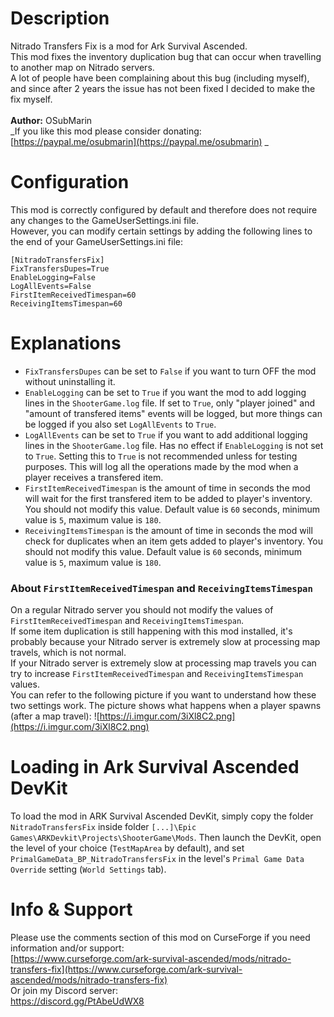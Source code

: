 # Description

Nitrado Transfers Fix is a mod for Ark Survival Ascended.<br>
This mod fixes the inventory duplication bug that can occur when travelling to another map on Nitrado servers.<br>
A lot of people have been complaining about this bug (including myself), and since after 2 years the issue has not been fixed I decided to make the fix myself.<br>
<br>
<strong>Author:</strong> OSubMarin<br>
_If you like this mod please consider donating: [https://paypal.me/osubmarin](https://paypal.me/osubmarin) _<br>



# Configuration

This mod is correctly configured by default and therefore does not require any changes to the GameUserSettings.ini file.<br>
However, you can modify certain settings by adding the following lines to the end of your GameUserSettings.ini file:

```
[NitradoTransfersFix]
FixTransfersDupes=True
EnableLogging=False
LogAllEvents=False
FirstItemReceivedTimespan=60
ReceivingItemsTimespan=60
```



# Explanations

- `FixTransfersDupes` can be set to `False` if you want to turn OFF the mod without uninstalling it.
- `EnableLogging` can be set to `True` if you want the mod to add logging lines in the `ShooterGame.log` file. If set to `True`, only "player joined" and "amount of transfered items" events will be logged, but more things can be logged if you also set `LogAllEvents` to `True`.
- `LogAllEvents` can be set to `True` if you want to add additional logging lines in the `ShooterGame.log` file. Has no effect if `EnableLogging` is not set to `True`. Setting this to `True` is not recommended unless for testing purposes. This will log all the operations made by the mod when a player receives a transfered item.
- `FirstItemReceivedTimespan` is the amount of time in seconds the mod will wait for the first transfered item to be added to player's inventory. You should not modify this value. Default value is `60` seconds, minimum value is `5`, maximum value is `180`.
- `ReceivingItemsTimespan` is the amount of time in seconds the mod will check for duplicates when an item gets added to player's inventory. You should not modify this value. Default value is `60` seconds, minimum value is `5`, maximum value is `180`.

### About `FirstItemReceivedTimespan` and `ReceivingItemsTimespan`

On a regular Nitrado server you should not modify the values of `FirstItemReceivedTimespan` and `ReceivingItemsTimespan`.<br>
If some item duplication is still happening with this mod installed, it's probably because your Nitrado server is extremely slow at processing map travels, which is not normal.<br>
If your Nitrado server is extremely slow at processing map travels you can try to increase `FirstItemReceivedTimespan` and `ReceivingItemsTimespan` values.<br>
You can refer to the following picture if you want to understand how these two settings work. The picture shows what happens when a player spawns (after a map travel):
![https://i.imgur.com/3iXl8C2.png](https://i.imgur.com/3iXl8C2.png)



# Loading in Ark Survival Ascended DevKit

To load the mod in ARK Survival Ascended DevKit, simply copy the folder `NitradoTransfersFix` inside folder `[...]\Epic Games\ARKDevkit\Projects\ShooterGame\Mods`.
Then launch the DevKit, open the level of your choice (`TestMapArea` by default), and set `PrimalGameData_BP_NitradoTransfersFix` in the level's `Primal Game Data Override` setting (`World Settings` tab).



# Info & Support

Please use the comments section of this mod on CurseForge if you need information and/or support:<br>
[https://www.curseforge.com/ark-survival-ascended/mods/nitrado-transfers-fix](https://www.curseforge.com/ark-survival-ascended/mods/nitrado-transfers-fix)<br>
Or join my Discord server:<br>
https://discord.gg/PtAbeUdWX8

<br>

